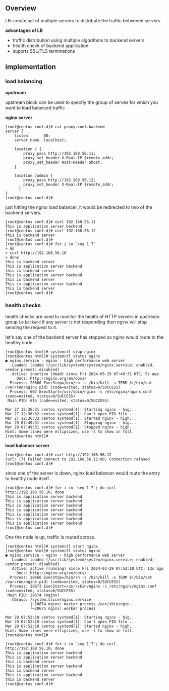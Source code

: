 ## Overview

LB: create set of multiple servers to distribute the traffic betweeen servers

**advantages of LB**

- traffic distribution using multiple algorithms to backend servers
- health check of backend application
- supprts SSL/TLS terminations

## implementation

### load balancing

**upstream**

upstream block can be used to specfiy the group of serves for which you want to load balanced traffic 

**nginx server**

```
[root@centos conf.d]# cat proxy.conf.backend
server {
    listen       80;
    server_name  localhost;

    location / {
        proxy_pass http://192.168.56.11;
        proxy_set_header X-Real-IP $remote_addr;
        proxy_set_header Host-Header $host;
    }

    location /admin {
        proxy_pass http://192.168.56.12;
        proxy_set_header X-Real-IP $remote_addr;
      }
}
[root@centos conf.d]#
```

just hitting the nginx load balancer, it would be redirected to two of the backend servers.

```
[root@centos conf.d]# curl 192.168.56.11
This is application server backend
[root@centos conf.d]# curl 192.168.56.12
this is backend server
[root@centos conf.d]#
[root@centos conf.d]# for i in `seq 1 7`
> do
> curl http://192.168.56.10
> done
this is backend server
This is application server backend
this is backend server
This is application server backend
this is backend server
This is application server backend
this is backend server
[root@centos conf.d]#
```

### health checks

health checks are used to monitor the health of HTTP servers in upstream group i.e `backend` 
if any server is not responding then nginx will stop sending the request to it. 

let's say one of the backend server has stopped so nginx would route to the healthy node. 

```
[root@centos html]# systemctl stop nginx
[root@centos html]# systemctl status nginx
● nginx.service - nginx - high performance web server
   Loaded: loaded (/usr/lib/systemd/system/nginx.service; enabled; vendor preset: disabled)
   Active: inactive (dead) since Fri 2024-03-29 07:49:31 UTC; 5s ago
     Docs: http://nginx.org/en/docs/
  Process: 20660 ExecStop=/bin/sh -c /bin/kill -s TERM $(/bin/cat /var/run/nginx.pid) (code=exited, status=0/SUCCESS)
  Process: 607 ExecStart=/usr/sbin/nginx -c /etc/nginx/nginx.conf (code=exited, status=0/SUCCESS)
 Main PID: 614 (code=exited, status=0/SUCCESS)

Mar 27 12:36:31 centos systemd[1]: Starting nginx - hig...
Mar 27 12:36:32 centos systemd[1]: Can't open PID file ...
Mar 27 12:36:32 centos systemd[1]: Started nginx - high...
Mar 29 07:49:31 centos systemd[1]: Stopping nginx - hig...
Mar 29 07:49:31 centos systemd[1]: Stopped nginx - high...
Hint: Some lines were ellipsized, use -l to show in full.
[root@centos html]#

```

**load balancer server**

```
[root@centos conf.d]# curl http://192.168.56.12
curl: (7) Failed connect to 192.168.56.12:80; Connection refused
[root@centos conf.d]#
```

since one of the server is down, nginx load balancer would route the entry to healthy node itself. 

```
[root@centos conf.d]# for i in `seq 1 7`; do curl http://192.168.56.10; done
This is application server backend
This is application server backend
This is application server backend
This is application server backend
This is application server backend
This is application server backend
This is application server backend
[root@centos conf.d]#
```

One the node is up, traffic is routed across.

```
[root@centos html]# systemctl start nginx
[root@centos html]# systemctl status nginx
● nginx.service - nginx - high performance web server
   Loaded: loaded (/usr/lib/systemd/system/nginx.service; enabled; vendor preset: disabled)
   Active: active (running) since Fri 2024-03-29 07:52:10 UTC; 13s ago
     Docs: http://nginx.org/en/docs/
  Process: 20660 ExecStop=/bin/sh -c /bin/kill -s TERM $(/bin/cat /var/run/nginx.pid) (code=exited, status=0/SUCCESS)
  Process: 20673 ExecStart=/usr/sbin/nginx -c /etc/nginx/nginx.conf (code=exited, status=0/SUCCESS)
 Main PID: 20674 (nginx)
   CGroup: /system.slice/nginx.service
           ├─20674 nginx: master process /usr/sbin/ngin...
           └─20675 nginx: worker process

Mar 29 07:52:10 centos systemd[1]: Starting nginx - hig...
Mar 29 07:52:10 centos systemd[1]: Can't open PID file ...
Mar 29 07:52:10 centos systemd[1]: Started nginx - high...
Hint: Some lines were ellipsized, use -l to show in full.
[root@centos html]#
```

```
[root@centos conf.d]# for i in `seq 1 7`; do curl http://192.168.56.10; done
This is application server backend
This is application server backend
this is backend server
This is application server backend
this is backend server
This is application server backend
this is backend server
[root@centos conf.d]#
```




